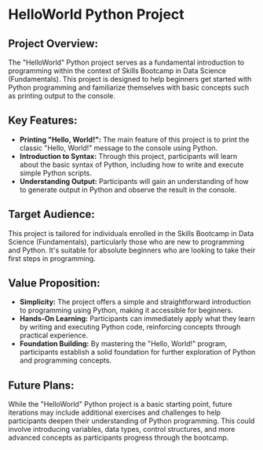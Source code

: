 # HelloWorld Python Project

## Project Overview:
The "HelloWorld" Python project serves as a fundamental introduction to programming within the context of Skills Bootcamp in Data Science (Fundamentals). This project is designed to help beginners get started with Python programming and familiarize themselves with basic concepts such as printing output to the console.

## Key Features:
- **Printing "Hello, World!":** The main feature of this project is to print the classic "Hello, World!" message to the console using Python.
- **Introduction to Syntax:** Through this project, participants will learn about the basic syntax of Python, including how to write and execute simple Python scripts.
- **Understanding Output:** Participants will gain an understanding of how to generate output in Python and observe the result in the console.

## Target Audience:
This project is tailored for individuals enrolled in the Skills Bootcamp in Data Science (Fundamentals), particularly those who are new to programming and Python. It's suitable for absolute beginners who are looking to take their first steps in programming.

## Value Proposition:
- **Simplicity:** The project offers a simple and straightforward introduction to programming using Python, making it accessible for beginners.
- **Hands-On Learning:** Participants can immediately apply what they learn by writing and executing Python code, reinforcing concepts through practical experience.
- **Foundation Building:** By mastering the "Hello, World!" program, participants establish a solid foundation for further exploration of Python and programming concepts.

## Future Plans:
While the "HelloWorld" Python project is a basic starting point, future iterations may include additional exercises and challenges to help participants deepen their understanding of Python programming. This could involve introducing variables, data types, control structures, and more advanced concepts as participants progress through the bootcamp.
